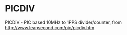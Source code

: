# PICDIV
PICDIV - PIC based 10MHz to 1PPS divider/counter, from http://www.leapsecond.com/pic/picdiv.htm
